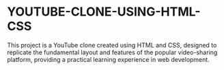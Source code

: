 # YOUTUBE-CLONE-USING-HTML-CSS
This project is a YouTube clone created using HTML and CSS, designed to replicate the fundamental layout and features of the popular video-sharing platform, providing a practical learning experience in web development.
